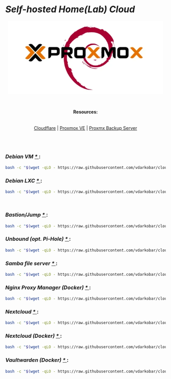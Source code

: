 # *Self-hosted Home(Lab) Cloud*

<p align="center">
  <img src="https://github.com/vdarkobar/cloud/blob/main/misc/infrastructure_small.webp">
</p>

<br>

<p align="center">
  <b>Resources:</b><br>
  <br><br>
  <a href="https://github.com/vdarkobar/WordPress#wordpress">Cloudflare</a> | 
  <a href="https://github.com/vdarkobar/NextCloud#nextcloud">Proxmox VE</a> | 
  <a href="https://github.com/vdarkobar/Bitwarden#bitwarden">Proxmx Backup Server</a>
  <br><br>
</p> 

</br>

### *Debian VM <a href="https://www.debian.org/index.html"> * </a>*:
```bash
bash -c "$(wget -qLO - https://raw.githubusercontent.com/vdarkobar/cloud/main/setup1.sh)"
```
### *Debian LXC <a href="https://www.debian.org/index.html"> * </a>*:
```bash
bash -c "$(wget -qLO - https://raw.githubusercontent.com/vdarkobar/cloud/main/setup2.sh)"
```

</br>

### *Bastion/Jump <a href="https://www.debian.org/index.html"> * </a>*:
```bash
bash -c "$(wget -qLO - https://raw.githubusercontent.com/vdarkobar/cloud/main/setup3.sh)"
```

### *Unbound (opt. Pi-Hole)  <a href="https://www.debian.org/index.html"> * </a>*:
```bash
bash -c "$(wget -qLO - https://raw.githubusercontent.com/vdarkobar/cloud/main/setup4.sh)"
```

### *Samba file server <a href="https://www.debian.org/index.html"> * </a>*:
```bash
bash -c "$(wget -qLO - https://raw.githubusercontent.com/vdarkobar/cloud/main/setup5.sh)"
```

### *Nginx Proxy Manager (Docker) <a href="https://www.debian.org/index.html"> * </a>*:
```bash
bash -c "$(wget -qLO - https://raw.githubusercontent.com/vdarkobar/cloud/main/setup6.sh)"
```

### *Nextcloud <a href="https://www.debian.org/index.html"> * </a>*:
```bash
bash -c "$(wget -qLO - https://raw.githubusercontent.com/vdarkobar/cloud/refs/heads/main/all/debvm/setup.sh)"
```

### *Nextcloud (Docker) <a href="https://www.debian.org/index.html"> * </a>*:
```bash
bash -c "$(wget -qLO - https://raw.githubusercontent.com/vdarkobar/cloud/refs/heads/main/all/debvm/setup.sh)"
```

### *Vaultwarden (Docker) <a href="https://www.debian.org/index.html"> * </a>*:
```bash
bash -c "$(wget -qLO - https://raw.githubusercontent.com/vdarkobar/cloud/refs/heads/main/all/debvm/setup.sh)"
```







